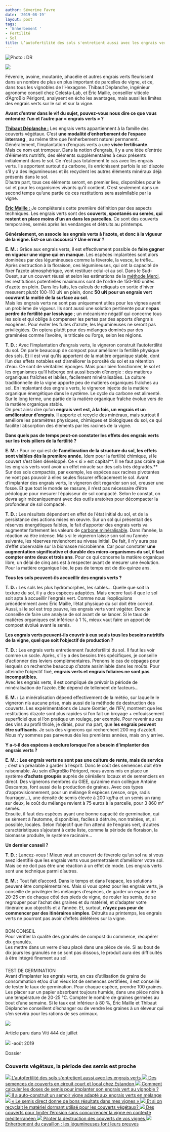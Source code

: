 ```yaml
---
author: Séverine Favre
date: '2019-08-19'
layout: post
tags:
- 'Enherbement '
- Fertilité
- Sol
title: L’autofertilité des sols s'entretient aussi avec les engrais verts
---
```


![Photo : DR](https://ibp.info6tm.fr/api/v1/files/6527be82bb61203a6064f4fd/methodes/pag_article/image.jpg)

![](/css/img/logos-categorie/logos-mini/grey/img-viti-grey.svg)

Féverole, avoine, moutarde, phacélie et autres engrais verts fleurissent dans un nombre de plus en plus important de parcelles de vigne, et ce, dans tous les vignobles de l’Hexagone. Thibaut Déplanche, ingénieur agronome conseil chez Celesta-Lab, et Éric Maille, conseiller viticole d’AgroBio Périgord, analysent en écho les avantages, mais aussi les limites des engrais verts sur le sol et sur la vigne. 

**Avant d’entrer dans le vif du sujet, pouvez-vous nous dire ce que vous entendez l’un et l’autre par « engrais verts » ?**

[**Thibaut Déplanche :**](https://celesta-lab.fr) Les engrais verts appartiennent à la famille des couverts végétaux. C’est **une modalité d’enherbement de l’espace interrang** , au même titre que l’enherbement naturel permanent. Généralement, l’implantation d’engrais verts a une **visée fertilisante**.  
Mais ce nom est trompeur. Dans la notion d’engrais, il y a une idée d’entrée d’éléments nutritifs, des éléments supplémentaires à ceux présents initialement dans le sol. Ce n’est pas totalement le cas avec les engrais verts. Ils apportent surtout du carbone, ils enrichissent parfois le sol d’azote s’il y a des légumineuses et ils recyclent les autres éléments minéraux déjà présents dans le sol.  
D’autre part, tous ces éléments seront, en premier lieu, disponibles pour le sol et pour les organismes vivants qu’il contient. C’est seulement dans un second temps qu’une partie de ces restitutions sera assimilable par la vigne.

[**Éric Maille :** ](http://www.agrobioperigord.fr/produire-bio/viticulture)Je compléterais cette première définition par des aspects techniques. Les engrais verts sont des **couverts, spontanés ou semés, qui restent en place moins d’un an dans les parcelles**. Ce sont des couverts temporaires, semés après les vendanges et détruits au printemps.

**Généralement, on associe les engrais verts à l’azote, et donc à la vigueur de la vigne. Est-ce un raccourci ? Une erreur ?**

**E. M. :** Grâce aux engrais verts, il est effectivement possible de **faire gagner en vigueur une vigne qui en manque**. Les espèces implantées sont alors dominées par des légumineuses comme la féverole, la vesce, le trèfle… Après destruction à la floraison, ces légumineuses, qui ont la capacité de fixer l’azote atmosphérique, vont restituer celui-ci au sol. Dans le Sud-Ouest, sur un couvert réussi et selon les estimations de la [méthode Merci](https://agriculture-de-conservation.com/MERCI-mesurez-les-elements.html), les restitutions potentielles maximums sont de l’ordre de 150-160 unités d’azote en plein. Dans les faits, les calculs de reliquats en sortie d’hiver mesurent plutôt 100-110 uN en plein, donc **50 uN pour un engrais vert couvrant la moitié de la surface au sol**.   
Mais les engrais verts ne sont pas uniquement utiles pour les vignes ayant un problème de vigueur. Ils sont aussi une solution pertinente pour ne**pas perdre de fertilité par lessivage** ; un mécanisme négatif qui concerne tous les sols et qui oblige à compenser les pertes par des apports d’engrais exogènes. Pour éviter les fuites d’azote, les légumineuses ne seront pas privilégiées. On optera plutôt pour des mélanges dominés par des graminées comme l’avoine, le triticale ou l’orge, selon les régions.

**T. D. :** Avec l’implantation d’engrais verts, le vigneron construit l’autofertilité du sol. On parle beaucoup de compost pour améliorer la fertilité physique des sols. Et il est vrai qu’ils apportent de la matière organique stable, dont l’un des effets notables est d’améliorer la porosité du sol et sa rétention d’eau. Ce sont de véritables éponges. Mais pour bien fonctionner, le sol et les organismes qu’il héberge ont aussi besoin d’énergie : des matières organiques fraîches et labiles, facilement minéralisables. La culture traditionnelle de la vigne apporte peu de matières organiques fraîches au sol. En implantant des engrais verts, le vigneron injecte de la matière organique énergétique dans le système. Le cycle du carbone est alimenté. Sur le long terme, une partie de la matière organique fraîche évolue vers de la matière organique stable.  
On peut ainsi dire qu’un **engrais vert est, à la fois, un engrais et un améliorateur d’engrais**. Il apporte et recycle des minéraux, mais surtout il améliore les paramètres physiques, chimiques et biologiques du sol, ce qui facilite l’absorption des éléments par les racines de la vigne.

**Dans quels pas de temps peut-on constater les effets des engrais verts sur les trois piliers de la fertilité ?**

**E. M. :** Pour ce qui est de **l’amélioration de la structure du sol, les effets sont visibles dès la première année.** Idem pour la fertilité chimique, si le couvert s’est bien développé. Ce « si » est capital**. Il ne faut pas croire que les engrais verts vont avoir un effet miracle sur des sols très dégradés.** Sur des sols compactés, par exemple, les espèces aux racines pivotantes ne vont pas pouvoir à elles seules fissurer efficacement le sol. Avant d’implanter des engrais verts, le vigneron doit regarder son sol, creuser une fosse. Et que tout le monde se rassure, il n’est pas nécessaire d’être pédologue pour mesurer l’épaisseur de sol compacté. Selon le constat, on devra agir mécaniquement avec des outils aratoires pour décompacter la profondeur de sol compacté.

**T. D. :** Les résultats dépendent en effet de l’état initial du sol, et de la persistance des actions mises en œuvre. Sur un sol qui présentait des réserves énergétiques faibles, le fait d’apporter des engrais verts va augmenter fortement les valeurs de [carbone minéralisable](https://wiki.aurea.eu/index.php/La_minéralisation_du_carbone_et_de_l%27azote). Dans l’année, la réaction va être intense. Mais si le vigneron laisse son sol nu l’année suivante, les réserves reviendront au niveau initial. De fait, il n’y aura pas d’effet observable sur la biomasse microbienne. Car pour constater **une augmentation significative et durable des micro-organismes du sol, il faut compter entre deux et trois ans**. Pour ce qui concerne la matière organique libre, un délai de cinq ans est à respecter avant de mesurer une évolution. Pour la matière organique liée, le pas de temps est de dix-quinze ans. 

**Tous les sols peuvent-ils accueillir des engrais verts ?**

**T. D. :** Les sols les plus hydromorphes, les sables… Quelle que soit la texture du sol, il y a des espèces adaptées. Mais encore faut-il que le sol soit apte à accueillir l’engrais vert. Comme nous l’expliquions précédemment avec Éric Maille, l’état physique du sol doit être correct. Aussi, si le sol est trop pauvre, les engrais verts vont végéter. Donc je conseille de faire une analyse de sol avant de se lancer. Si le taux de matières organiques est inférieur à 1 %, mieux vaut faire un apport de compost évolué avant le semis.

**Les engrais verts peuvent-ils couvrir à eux seuls tous les besoins nutritifs de la vigne, quel que soit l’objectif de production ?**

**T. D. :** Les engrais verts entretiennent l’autofertilité du sol. Il faut les voir comme un socle. Après, s’il y a des besoins très spécifiques, je conseille d’actionner des leviers complémentaires. Prenons le cas de cépages pour lesquels on recherche beaucoup d’azote assimilable dans les moûts. Pour atteindre l’objectif fixé, **engrais verts et engrais foliaires ne sont pas incompatibles.**  
Avec les engrais verts, il est compliqué de prévoir la période de minéralisation de l’azote. Elle dépend de tellement de facteurs…

**E. M. :** La minéralisation dépend effectivement de la météo, sur laquelle le vigneron n’a aucune prise, mais aussi de la méthode de destruction des couverts. Les expérimentations de Laure Gontier, de l’IFV, montrent que les restitutions d’azote sont plus rapides si l’on fait un broyage + enfouissement superficiel que si l’on pratique un roulage, par exemple. Pour revenir au cas des vins au profil thiolé, je dirais, pour ma part, que **les engrais peuvent être suffisants**. Je suis des vignerons qui recherchent 200 mg d’azote/l. Nous n’y sommes pas parvenus dès les premières années, mais on y arrive. 

**Y a-t-il des espèces à exclure lorsque l’on a besoin d’implanter des engrais verts ?**

**E. M. :** **Les engrais verts ne sont pas une culture de rente, mais de service** ; c’est un préalable à garder à l’esprit. Donc le coût des semences doit être raisonnable. Au sein d’AgroBio Périgord, nous avons mis en place un système **d’achats groupés** auprès de céréaliers locaux et de semenciers en direct. Des vignerons membres du GIEE, qu’anime mon collègue Antoine Descamps, font aussi de la production de graines. Avec ces types d’approvisionnement, pour un mélange 8 espèces (vesce, orge, radis fourrager…), une densité de semis élevée à 200 kg/ha et un semis un rang sur deux, le coût du mélange revient à 75 euros à la parcelle, pour 3 860 m² semés.  
Ensuite, il faut des espèces ayant une bonne capacité de germination, qui se sèment à l’automne, disponibles, faciles à détruire, non traitées, et, si possible, locales. Selon l’objectif que l’on attend de l’engrais vert, d’autres caractéristiques s’ajoutent à cette liste, comme la période de floraison, la biomasse produite, le système racinaire…

**Un dernier conseil ?**

**T. D. :** Lancez-vous ! Mieux vaut un couvert de féverole qu’un sol nu si vous avez identifié que les engrais verts vous permettraient d’améliorer votre sol. Mais ce ne doit pas être une réaction à un effet de mode. Les engrais verts sont une technique parmi d’autres.

**E. M. :** Tout fait d’accord. Dans le temps et dans l’espace, les solutions peuvent être complémentaires. Mais si vous optez pour les engrais verts, je conseille de privilégier les mélanges d’espèces, de garder un espace de 20-25 cm de chaque côté des pieds de vigne, de rouler les semis, de se regrouper pour l’achat des graines et du matériel, et d’adapter votre itinéraire aux objectifs et à l’année. Et, surtout, **n’ayez pas peur de commencer par des itinéraires simples**. Détruits au printemps, les engrais verts ne pourront pas avoir d’effets délétères sur la vigne.

### 

BON CONSEIL   
Pour vérifier la qualité des granulés de compost du commerce, récupérer dix granulés.  
Les mettre dans un verre d’eau placé dans une pièce de vie. Si au bout de dix jours les granulés ne se sont pas dissous, le produit aura des difficultés à être intégré finement au sol. 

### 

TEST DE GERMINATION   
Avant d’implanter les engrais verts, en cas d’utilisation de grains de consommation et/ou d’un vieux lot de semences certifiées, il est conseillé de tester le taux de germination. Pour chaque espèce, prendre 100 graines. Les placer sur un papier absorbant toujours humide, dans une pièce noire à une température de 20-25 °C. Compter le nombre de graines germées au bout d’une semaine. Si le taux est inférieur à 80 %, Éric Maille et Thibaut Déplanche conseillent d’échanger ou de vendre les graines à un éleveur qui s’en servira pour les rations de ses animaux. 

![](https://ibp.info6tm.fr/api/v1/files/6527be82d8efeb329131dd60/methodes/article_small/image.png)

Article paru dans Viti 444 de juillet 

![](https://ibp.info6tm.fr/api/v1/files/6527be1d22e47601a45c10a1/methodes/article_small/image.png) -août 2019

Dossier

### Couverts végétaux, la période des semis est proche

[ ![](/css/img/logos-categorie/grey/img-viti-grey.svg) L’autofertilité des sols s'entretient aussi avec les engrais verts  ](/mon-viti/viticulture/lautofertilite-des-sols-sentretient-aussi-avec-les-engrais-verts-852616.php) [ ![](/css/img/logos-categorie/normal/viti.svg) Des semences de couverts en circuit court et local chez Estandon  ](/mon-viti/viticulture/des-semences-de-couverts-en-circuit-court-et-local-chez-estandon-903534.php) [ ![](/css/img/logos-categorie/normal/viti.svg) Comment calculer les doses de semis pour implanter son engrais vert au vignoble ?  ](/mon-viti/viticulture/comment-calculer-les-doses-de-semis-pour-implanter-son-engrais-vert-au-vignoble-852214.php) [ ![](/css/img/logos-categorie/normal/viti.svg) Il a auto-construit un semoir vigne adapté aux engrais verts en mélange  ](/mon-viti/materiel/il-a-auto-construit-un-semoir-vigne-adapte-aux-engrais-verts-en-melange-851915.php) [ ![](/css/img/logos-categorie/normal/viti.svg) « Le semis direct donne de bons résultats dans mes vignes »  ](/mon-viti/viticulture/le-semis-direct-donne-de-bons-resultats-dans-mes-vignes-886257.php) [ ![](/css/img/logos-categorie/normal/viti.svg) Et si on recyclait le matériel dormant utilisé pour les couverts végétaux?  ](/mon-viti/viticulture/bonne-idee-recycler-les-outils-inutilises-sur-les-exploitations-au-service-des-couverts-vegetaux-en-viticulture-901074.php) [ ![](/css/img/logos-categorie/normal/viti.svg) Des couverts pour limiter l’érosion sans concurrencer la vigne en contexte méditerranéen  ](/mon-viti/viticulture/des-couverts-pour-limiter-lerosion-sans-concurrencer-la-vigne-en-contexte-mediterraneen-851372.php) [ ![](/css/img/logos-categorie/normal/viti.svg) Piloter la destruction des couverts de vos vignes  ](/mon-viti/viticulture/piloter-la-destruction-des-couverts-de-vos-vignes-852033.php) [ ![](/css/img/logos-categorie/normal/viti.svg) Enherbement du cavaillon : les légumineuses font leurs preuves  ](/mon-viti/viticulture/enherbement-du-cavaillon-les-legumineuses-font-leurs-preuves-891170.php)